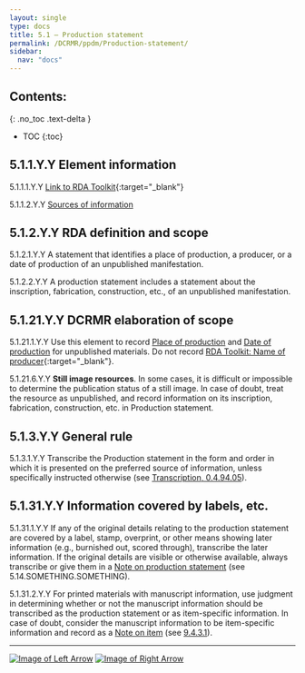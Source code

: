 ```yaml
---
layout: single
type: docs
title: 5.1 — Production statement
permalink: /DCRMR/ppdm/Production-statement/
sidebar:
  nav: "docs"
---
```


## Contents:
{: .no_toc .text-delta }

- TOC
{:toc}

## 5.1.1.Y.Y Element information

<a name="5.1.1.1.Y.Y">5.1.1.1.Y.Y</a> [Link to RDA Toolkit](https://access.rdatoolkit.org/Content/Index?externalId=en-US_ala-bd937d2a-f635-317d-8cd5-0e1811f70725){:target="_blank"}

<a name="5.1.1.2.Y.Y">5.1.1.2.Y.Y</a> [Sources of information](/DCRMR/ppdm/#5011-sources-of-information)

## 5.1.2.Y.Y RDA definition and scope

<a name="5.1.2.1.Y.Y">5.1.2.1.Y.Y</a> A statement that identifies a place of production, a producer, or a date of production of an unpublished manifestation.

<a name="5.1.2.2.Y.Y">5.1.2.2.Y.Y</a> A production statement includes a statement about the inscription, fabrication, construction, etc., of an unpublished manifestation.

## 5.1.21.Y.Y DCRMR elaboration of scope

<a name="5.1.21.1.Y.Y">5.1.21.1.Y.Y</a> Use this element to record [Place of production](/DCRMR/ppdm/Place-of-production/) and [Date of production](/DCRMR/ppdm/Date-of-production/) for unpublished materials. Do not record [RDA Toolkit: Name of producer](https://access.rdatoolkit.org/Content/Index?externalId=en-US_ala-afdb9990-0d14-33ef-83f0-e514f188e95f){:target="_blank"}.

<a name="5.1.21.6.Y.Y">5.1.21.6.Y.Y</a> **Still image resources**. In some cases, it is difficult or impossible to determine the publication status of a still image. In case of doubt, treat the resource as unpublished, and record information on its inscription, fabrication, construction, etc. in Production statement.

## 5.1.3.Y.Y General rule

<a name="5.1.3.1.Y.Y">5.1.3.1.Y.Y</a> Transcribe the Production statement in the form and order in which it is presented on the preferred source of information, unless specifically instructed otherwise (see [Transcription, 0.4.94.05](/DCRMR/general-rules/Transcription/#0.4.94.05)).

## 5.1.31.Y.Y Information covered by labels, etc.

<a name="5.1.31.1.Y.Y">5.1.31.1.Y.Y</a> If any of the original details relating to the production statement are covered by a label, stamp, overprint, or other means showing later information (e.g., burnished out, scored through), transcribe the later information. If the original details are visible or otherwise available, always transcribe or give them in a [Note on production statement](/DCRMR/ppdm/Note-on-production-statement/) (see 5.14.SOMETHING.SOMETHING).

<a name="5.1.31.2.Y.Y">5.1.31.2.Y.Y</a> For printed materials with manuscript information, use judgment in determining whether or not the manuscript information should be transcribed as the production  statement or as item-specific information. In case of doubt, consider the manuscript information to be item-specific information and record as a [Note on item](/DCRMR/additional-notes/Note-on-item/) (see [9.4.3.1](/DCRMR/additional-notes/Note-on-item/#9.4.3.1)).  

---

[![Image of Left Arrow](https://rbms-bsc.github.io/DCRMR/assets/pictures/navigation/Arrow_Left.png "5 — Production, Publication, Distribution, Manufacture")](/DCRMR/ppdm/) [![Image of Right Arrow](https://rbms-bsc.github.io/DCRMR/assets/pictures/navigation/Arrow_Right.png "5.11 — Place of production")](/DCRMR/ppdm/Place-of-production/)